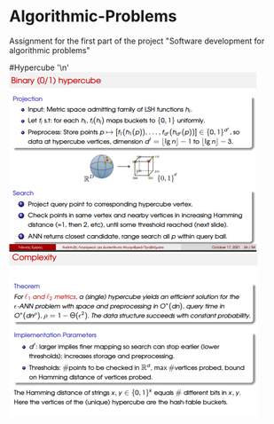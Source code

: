 # Algorithmic-Problems

Assignment for the first part of the project "Software development for algorithmic problems"

#Hypercube '\n'
![alt text](https://github.com/NizarDarwish/Algorithmic-Problems-Project1/blob/main/algo1.PNG)
![alt text](https://github.com/NizarDarwish/Algorithmic-Problems-Project1/blob/main/algo2.PNG)
